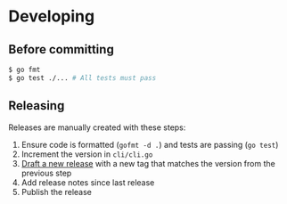 # Developing

## Before committing

```sh
$ go fmt
$ go test ./... # All tests must pass
```

## Releasing

Releases are manually created with these steps:

1. Ensure code is formatted (`gofmt -d .`) and tests are passing (`go test`)
1. Increment the version in `cli/cli.go`
1. [Draft a new release](https://github.com/jbrudvik/gmc/releases/new) with a new tag that matches the version from the previous step
1. Add release notes since last release
1. Publish the release
